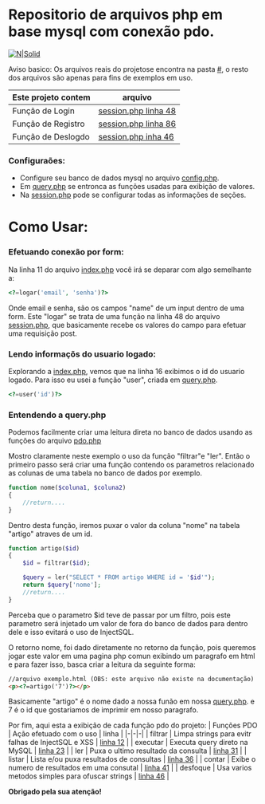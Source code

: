 # Repositorio de arquivos php em base mysql com conexão pdo.

[![N|Solid](https://i.imgur.com/mF9AKO0.png)](https://www.paypal.com/cgi-bin/webscr?cmd=_donations&business=fabinhoec2210@gmail.com&item_name=F%C3%A1bio&currency_code=BRL)

Aviso basico: Os arquivos reais do projetose encontra na pasta [#](/%23), o resto dos arquivos são apenas para fins de exemplos em uso.

| Este projeto contem | arquivo |
|-|-|
| Função de Login |  [session.php linha 48](%23/session.php#L48) |
| Função de Registro |  [session.php linha 86](%23/session.php#L86) |
| Função de Deslogdo |  [session.php inha 46](%23/session.php#L46) |

### Configuraões:
- Configure seu banco de dados mysql no arquivo [config.php](/%23/config.php).
- Em [query.php](/%23/query.php) se entronca as funções usadas para exibição de valores.
- Na [session.php](%23/session.php) pode se configurar todas as informações de seções.
#
#
# Como Usar:
### Efetuando conexão por form:
Na linha 11 do arquivo [index.php](/index.php#L11) você irá se deparar com algo semelhante a:
```php
<?=logar('email', 'senha')?>
```
Onde  email e senha, são os campos "name" de um input dentro de uma form.
Este "logar" se trata de uma função na linha 48 do arquivo [session.php](%23/session.php#L48), que basicamente recebe os valores do campo para efetuar uma requisição post.

### Lendo informaçõs do usuario logado:
Explorando a [index.php](/painel/index.php#L16), vemos que na linha 16 exibimos o id do usuario logado.
Para isso eu usei a função "user", criada em [query.php](/%23/query.php#L27).
```php
<?=user('id')?>
```

### Entendendo a query.php
Podemos facilmente criar uma leitura direta no banco de dados usando as funções do arquivo [pdo.php](/%23/pdo.php)

Mostro claramente neste exemplo o uso da função "filtrar"e "ler".
Então o primeiro passo será criar uma função contendo os parametros relacionado as colunas de uma tabela no banco de dados por exemplo.
```php
function nome($coluna1, $coluna2)
{
    //return....
}
````
Dentro desta função, iremos puxar o valor da coluna "nome" na tabela "artigo" atraves de um id.
```php
function artigo($id)
{
    $id = filtrar($id);

    $query = ler("SELECT * FROM artigo WHERE id = '$id'");
    return $query['nome'];
    //return....
}
````
Perceba que o parametro $id teve de passar por um filtro, pois este parametro será injetado um valor de fora do banco de dados para dentro dele e isso evitará o uso de InjectSQL.

O retorno nome, foi dado diretamente no retorno da função, pois queremos jogar este valor em uma pagina php comun exibindo um paragrafo em html e para fazer isso, basca criar a leitura da seguinte forma:
```html
//arquivo exemplo.html (OBS: este arquivo não existe na documentação)
<p><?=artigo('7')?></p>
```
Basicamente "artigo" é o nome dado a nossa funão em nossa [query.php](/%23/query.php). e 7 é o id que gostariamos de imprimir em nosso paragrafo.

Por fim, aqui esta a exibição de cada função pdo do projeto:
| Funções PDO | Ação efetuado com o uso | linha |
|-|-|-|
| filtrar | Limpa strings para evitr falhas de  InjectSQL e XSS | [linha 12](/%23/pdo.php#L12) |
| executar | Executa query direto na MySQL | [linha 23](/%23/pdo.php#L23) |
| ler | Puxa o ultimo resultado da consulta | [linha 31](/%23/pdo.php#L31) |
| listar | Lista e/ou puxa resultados de consultas | [linha 36](/%23/pdo.php#L36) |
| contar | Exibe o numero de resultados em uma consutal | [linha 41](/%23/pdo.php#L41) |
| desfoque | Usa varios metodos simples para ofuscar strings | [linha 46](/%23/pdo.php#L46) |

**Obrigado pela sua atenção!**
